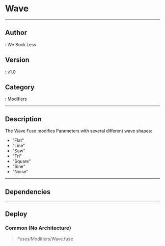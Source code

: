 # Wave
___

## Author
 : We Suck Less

## Version
 : v1.0

## Category
 : Modifiers
___

## Description
<p>The Wave Fuse modifies Parameters with several different wave shapes:</p>
<ul>
<li>"Flat"</li>
<li>"Line"</li>
<li>"Saw"</li>
<li>"Tri"</li>
<li>"Square"</li>
<li>"Sine"</li>
<li>"Noise"</li>
</ul>

___

## Dependencies


___

## Deploy

### Common (No Architecture)

> Fuses/Modifiers/Wave.fuse  
